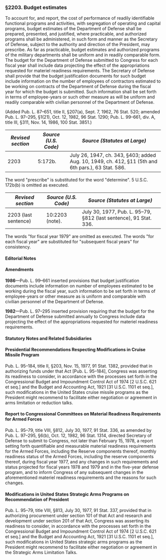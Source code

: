 ### §2203. Budget estimates ###

To account for, and report, the cost of performance of readily identifiable functional programs and activities, with segregation of operating and capital programs, budget estimates of the Department of Defense shall be prepared, presented, and justified, where practicable, and authorized programs shall be administered, in such form and manner as the Secretary of Defense, subject to the authority and direction of the President, may prescribe. As far as practicable, budget estimates and authorized programs of the military departments shall be uniform and in readily comparable form. The budget for the Department of Defense submitted to Congress for each fiscal year shall include data projecting the effect of the appropriations requested for materiel readiness requirements. The Secretary of Defense shall provide that the budget justification documents for such budget include information on the number of employees of contractors estimated to be working on contracts of the Department of Defense during the fiscal year for which the budget is submitted. Such information shall be set forth in terms of employee-years or such other measure as will be uniform and readily comparable with civilian personnel of the Department of Defense.

(Added Pub. L. 87–651, title II, §207(a), Sept. 7, 1962, 76 Stat. 520; amended Pub. L. 97–295, §1(21), Oct. 12, 1982, 96 Stat. 1290; Pub. L. 99–661, div. A, title III, §311, Nov. 14, 1986, 100 Stat. 3851.)

|*Revised section*|*Source (U.S. Code)*|                                   *Source (Statutes at Large)*                                   |
|-----------------|--------------------|--------------------------------------------------------------------------------------------------|
|      2203       |      5:172b.       |July 26, 1947, ch. 343, §403; added Aug. 10, 1949, ch. 412, §11 (5th and 6th pars.), 63 Stat. 586.|

The word "prescribe" is substituted for the word "determine". 5 U.S.C. 172b(b) is omitted as executed.

| *Revised section*  |*Source (U.S. Code)*|                  *Source (Statutes at Large)*                   |
|--------------------|--------------------|-----------------------------------------------------------------|
|2203 (last sentence)|  10:2203 (note).   |July 30, 1977, Pub. L. 95–79, §812 (last sentence), 91 Stat. 336.|

The words "for fiscal year 1979" are omitted as executed. The words "for each fiscal year" are substituted for "subsequent fiscal years" for consistency.

#### **Editorial Notes** ####

#### Amendments ####

**1986**—Pub. L. 99–661 inserted provisions that budget justification documents include information on number of employees estimated to be working during the fiscal year, such information to be set forth in terms of employee-years or other measure as is uniform and comparable with civilian personnel of the Department of Defense.

**1982**—Pub. L. 97–295 inserted provision requiring that the budget for the Department of Defense submitted annually to Congress include data projecting the effect of the appropriations requested for materiel readiness requirements.

#### **Statutory Notes and Related Subsidiaries** ####

#### Presidential Recommendations Respecting Modifications in Cruise Missile Program ####

Pub. L. 95–184, title II, §203, Nov. 15, 1977, 91 Stat. 1382, provided that in authorizing funds under that Act [Pub. L. 95–184], Congress was asserting its readiness to consider, in accordance with the processes set forth in the Congressional Budget and Impoundment Control Act of 1974 [2 U.S.C. 621 et seq.] and the Budget and Accounting Act, 1921 [31 U.S.C. 1101 et seq.], such modifications in the United States cruise missile programs as the President might recommend to facilitate either negotiation or agreement in arms limitation or reduction talks.

#### Report to Congressional Committees on Material Readiness Requirements for Armed Forces ####

Pub. L. 95–79, title VIII, §812, July 30, 1977, 91 Stat. 336, as amended by Pub. L. 97–295, §6(b), Oct. 12, 1982, 96 Stat. 1314, directed Secretary of Defense to submit to Congress, not later than February 15, 1978, a report setting forth quantifiable and measurable material readiness requirements for the Armed Forces, including the Reserve components thereof, monthly readiness status of the Armed Forces, including the reserve components thereof, during fiscal year 1977, and any changes in such requirements and status projected for fiscal years 1978 and 1979 and in the five-year defense program, and to inform Congress of any subsequent changes in the aforementioned materiel readiness requirements and the reasons for such changes.

#### Modifications in United States Strategic Arms Programs on Recommendation of President ####

Pub. L. 95–79, title VIII, §813, July 30, 1977, 91 Stat. 337, provided that in authorizing procurement under section 101 of that Act and research and development under section 201 of that Act, Congress was asserting its readiness to consider, in accordance with the processes set forth in the Congressional Budget and Impoundment Control Act of 1974 [2 U.S.C. 621 et seq.] and the Budget and Accounting Act, 1921 [31 U.S.C. 1101 et seq.], such modifications in United States strategic arms programs as the President might recommend to facilitate either negotiation or agreement in the Strategic Arms Limitation Talks.